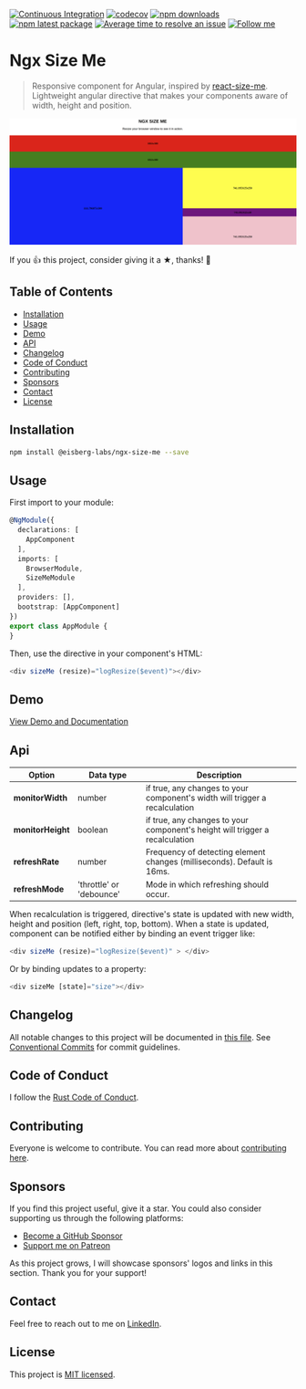 [![Continuous Integration](https://github.com/eisberg-labs/ngx-size-me/actions/workflows/ci.yml/badge.svg)](https://github.com/eisberg-labs/ngx-size-me/actions/workflows/ci.yml)
[![codecov](https://codecov.io/gh/eisberg-labs/ngx-size-me/branch/master/graph/badge.svg?token=GQCS6ZEVU3)](https://codecov.io/gh/eisberg-labs/ngx-size-me)
[![npm downloads](https://img.shields.io/npm/dm/@eisberg-labs/ngx-size-me.svg)](https://www.npmjs.com/package/@eisberg-labs/ngx-size-me)
[![npm latest package](https://img.shields.io/npm/v/@eisberg-labs/ngx-size-me/latest.svg)](https://www.npmjs.com/package/@eisberg-labs/ngx-size-me)
[![Average time to resolve an issue](https://isitmaintained.com/badge/resolution/eisberg-labs/ngx-size-me.svg)](https://isitmaintained.com/project/eisberg-labs/ngx-size-me 'Average time to resolve an issue')
[![Follow me](https://img.shields.io/badge/LinkedIn-0077B5?style=for-the-badge&logo=linkedin&logoColor=white)](https://www.linkedin.com/in/anamarjanica/)
# Ngx Size Me

> Responsive component for Angular, inspired by [react-size-me](https://github.com/ctrlplusb/react-size-me). Lightweight
> angular directive that makes your components aware of width, height and position.

![Example](./thumbnail.png)

If you 👍 this project, consider giving it a ★, thanks! 🙌

## Table of Contents

- [Installation](#installation)
- [Usage](#usage)
- [Demo](#demo)
- [API](#api)
- [Changelog](#changelog)
- [Code of Conduct](#code-of-conduct)
- [Contributing](#contributing)
- [Sponsors](#sponsors)
- [Contact](#contact)
- [License](#license)


## Installation

```bash
npm install @eisberg-labs/ngx-size-me --save
```

## Usage

First import to your module:

```typescript
@NgModule({
  declarations: [
    AppComponent
  ],
  imports: [
    BrowserModule,
    SizeMeModule
  ],
  providers: [],
  bootstrap: [AppComponent]
})
export class AppModule {
}

```

Then, use the directive in your component's HTML:

```typescript
<div sizeMe (resize)="logResize($event)"></div>
```

## Demo

[View Demo and Documentation](https://ngx-size-me.amarjanica.com)

## Api

|Option | Data type | Description|
|-------|-----------|------------|
|**monitorWidth** | number | if true, any changes to your component's width will trigger a recalculation|
|**monitorHeight** | boolean | if true, any changes to your component's height will trigger a recalculation|
|**refreshRate** | number | Frequency of detecting element changes (milliseconds). Default is 16ms.|
|**refreshMode** | 'throttle' or 'debounce' | Mode in which refreshing should occur.|

When recalculation is triggered, directive's state is updated with new width, height and position (left, right, top,
bottom).
When a state is updated, component can be notified either by binding an event trigger like:

```typescript
<div sizeMe (resize)="logResize($event)" > </div>

```

Or by binding updates to a property:

```typescript
<div sizeMe [state]="size"></div>
```

## Changelog

All notable changes to this project will be documented in [this file](./CHANGELOG.md).
See [Conventional Commits](https://conventionalcommits.org) for commit guidelines.

## Code of Conduct

I follow the [Rust Code of Conduct](http://www.rust-lang.org/conduct.html).

## Contributing

Everyone is welcome to contribute. You can read more about [contributing here](./CONTRIBUTING.md).

## Sponsors

If you find this project useful, give it a star. You could also consider supporting us through the following platforms:
- [Become a GitHub Sponsor](https://github.com/sponsors/amarjanica)
- [Support me on Patreon](https://www.patreon.com/amarjanica)

As this project grows, I will showcase sponsors' logos and links in this section. Thank you for your support!

## Contact

Feel free to reach out to me on [LinkedIn](https://www.linkedin.com/in/anamarjanica/).

## License

This project is [MIT licensed](./LICENSE).


